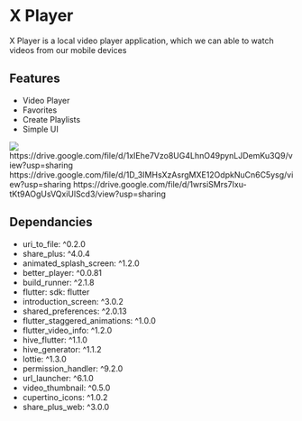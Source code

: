 # X Player

X Player is a local video player application, which we can able to watch videos from our mobile devices


## Features

* Video Player
* Favorites
* Create Playlists
* Simple UI

<img src="https://drive.google.com/file/d/1xIEhe7Vzo8UG4LhnO49pynLJDemKu3Q9/view?usp=sharing"/>
https://drive.google.com/file/d/1xIEhe7Vzo8UG4LhnO49pynLJDemKu3Q9/view?usp=sharing
https://drive.google.com/file/d/1D_3IMHsXzAsrgMXE12OdpkNuCn6C5ysg/view?usp=sharing
https://drive.google.com/file/d/1wrsiSMrs7Ixu-tKt9AOgUsVQxiUlScd3/view?usp=sharing



## Dependancies
 * uri_to_file: ^0.2.0
 * share_plus: ^4.0.4
 * animated_splash_screen: ^1.2.0
 * better_player: ^0.0.81
 * build_runner: ^2.1.8
 * flutter:
    sdk: flutter
 * introduction_screen: ^3.0.2
 * shared_preferences: ^2.0.13
 * flutter_staggered_animations: ^1.0.0
 * flutter_video_info: ^1.2.0
 * hive_flutter: ^1.1.0
 * hive_generator: ^1.1.2
 * lottie: ^1.3.0
 * permission_handler: ^9.2.0
 * url_launcher: ^6.1.0
 * video_thumbnail: ^0.5.0
 * cupertino_icons: ^1.0.2
 * share_plus_web: ^3.0.0







